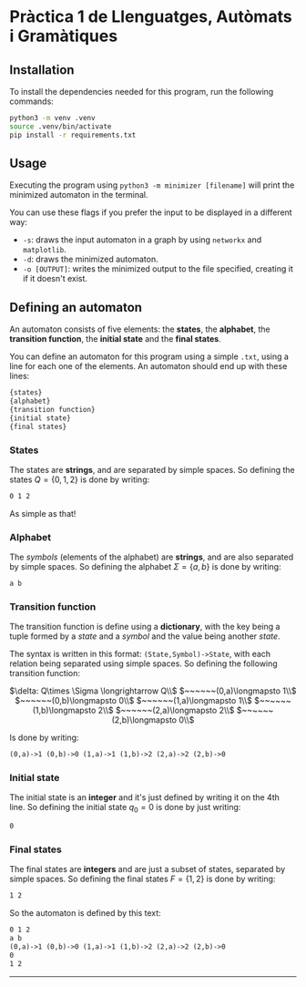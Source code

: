 # Pràctica 1 de Llenguatges, Autòmats i Gramàtiques

## Installation

To install the dependencies needed for this program, run the following commands:

```bash
python3 -m venv .venv
source .venv/bin/activate
pip install -r requirements.txt
```

## Usage

Executing the program using `python3 -m minimizer [filename]` will print the minimized automaton in the terminal.

You can use these flags if you prefer the input to be displayed in a different way:

- `-s`: draws the input automaton in a graph by using `networkx` and `matplotlib`.
- `-d`: draws the minimized automaton.
- `-o [OUTPUT]`: writes the minimized output to the file specified, creating it if it doesn't exist.

## Defining an automaton

An automaton consists of five elements: the **states**, the **alphabet**, the **transition function**, the **initial state** and the **final states**.

You can define an automaton for this program using a simple `.txt`, using a line for each one of the elements. An automaton should end up with these lines:

```txt
{states}
{alphabet}
{transition function}
{initial state}
{final states}
```

### States

The states are **strings**, and are separated by simple spaces. So defining the states $Q=\{0,1,2\}$ is done by writing:

```txt
0 1 2
```

As simple as that!

### Alphabet

The *symbols* (elements of the alphabet) are **strings**, and are also separated by simple spaces. So defining the alphabet $\Sigma = \{a,b\}$ is done by writing:

```txt
a b
```

### Transition function

The transition function is define using a **dictionary**, with the key being a tuple formed by a *state* and a *symbol* and the value being another *state*.

The syntax is written in this format: `(State,Symbol)->State`, with each relation being separated using simple spaces.
So defining the following transition function:

<div align="center">

$\delta: Q\times \Sigma \longrightarrow Q\\$
$~~~~~~(0,a)\longmapsto 1\\$
$~~~~~~(0,b)\longmapsto 0\\$
$~~~~~~(1,a)\longmapsto 1\\$
$~~~~~~(1,b)\longmapsto 2\\$
$~~~~~~(2,a)\longmapsto 2\\$
$~~~~~~(2,b)\longmapsto 0\\$

</div>

Is done by writing:

```txt
(0,a)->1 (0,b)->0 (1,a)->1 (1,b)->2 (2,a)->2 (2,b)->0
```

### Initial state

The initial state is an **integer** and it's just defined by writing it on the 4th line. So defining the initial state $q_0=0$ is done by just writing:

```txt
0
```

### Final states

The final states are **integers** and are just a subset of states, separated by simple spaces. So defining the final states $F = \{1,2\}$ is done by writing:

```txt
1 2
```

So the automaton is defined by this text:

```txt
0 1 2
a b
(0,a)->1 (0,b)->0 (1,a)->1 (1,b)->2 (2,a)->2 (2,b)->0
0
1 2
```

---
